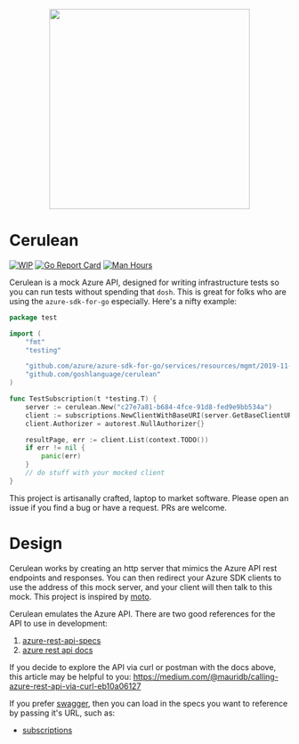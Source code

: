 <p align="center">
    <a href="https://aka.ms/free-account">
    <img src="https://raw.githubusercontent.com/ashleymcnamara/gophers/296b4d47f5313822b348e442837ca2d32a7704a3/Azure_Gophers.png" width="360"></a>
</p>

# Cerulean

[![WIP](https://img.shields.io/badge/alpha-unstable-yellow)]() [![Go Report Card](https://goreportcard.com/badge/github.com/goshlanguage/cerulean)](https://goreportcard.com/report/github.com/goshlanguage/cerulean) [![Man Hours](https://img.shields.io/endpoint?url=https%3A%2F%2Fmh.jessemillar.com%2Fhours%3Frepo%3Dhttps%3A%2F%2Fgithub.com%2Fgoshlanguage%2Fcerulean.git)](https://jessemillar.com/r/man-hours)

Cerulean is a mock Azure API, designed for writing infrastructure tests so you can run tests without spending that `dosh`. This is great for folks who are using the `azure-sdk-for-go` especially. Here's a nifty example:

```go
package test

import (
    "fmt"
    "testing"

    "github.com/azure/azure-sdk-for-go/services/resources/mgmt/2019-11-01/subscriptions"
    "github.com/goshlanguage/cerulean"
)

func TestSubscription(t *testing.T) {
    server := cerulean.New("c27e7a81-b684-4fce-91d8-fed9e9bb534a")
    client := subscriptions.NewClientWithBaseURI(server.GetBaseClientURI())
    client.Authorizer = autorest.NullAuthorizer{}

    resultPage, err := client.List(context.TODO())
    if err != nil {
	    panic(err)
    }
    // do stuff with your mocked client
}
```

This project is artisanally crafted, laptop to market software. Please open an issue if you find a bug or have a request. PRs are welcome.

# Design

Cerulean works by creating an http server that mimics the Azure API rest endpoints and responses. You can then redirect your Azure SDK clients to use the address of this mock server, and your client will then talk to this mock. This project is inspired by [moto](https://github.com/spulec/moto).

Cerulean emulates the Azure API. There are two good references for the API to use in development:
 1. [azure-rest-api-specs](https://github.com/Azure/azure-rest-api-specs)
 1. [azure rest api docs](https://docs.microsoft.com/en-us/rest/api/azure/)

If you decide to explore the API via curl or postman with the docs above, this article may be helpful to you:
https://medium.com/@mauridb/calling-azure-rest-api-via-curl-eb10a06127

If you prefer [swagger](https://editor.swagger.io/), then you can load in the specs you want to reference by passing it's URL, such as:

- [subscriptions](https://raw.githubusercontent.com/Azure/azure-rest-api-specs/master/specification/subscription/resource-manager/Microsoft.Subscription/stable/2020-01-01/subscriptions.json)

